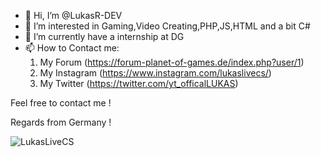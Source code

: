 - 👋 Hi, I’m @LukasR-DEV
- 👀 I’m interested in Gaming,Video Creating,PHP,JS,HTML and a bit C#
- 🌱 I’m currently have a internship at DG
- 📫 How to Contact me:
    1. My Forum (https://forum-planet-of-games.de/index.php?user/1)
    2. My Instagram (https://www.instagram.com/lukaslivecs/)
    3. My Twitter (https://twitter.com/yt_officalLUKAS)

Feel free to contact me !

Regards from Germany !


![LukasLiveCS](https://myoctocat.com/assets/images/base-octocat.svg)
